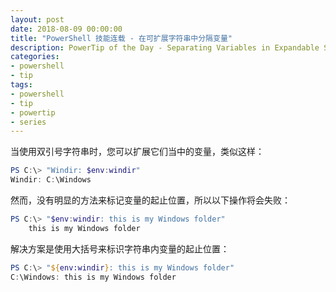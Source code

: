 ```yaml
---
layout: post
date: 2018-08-09 00:00:00
title: "PowerShell 技能连载 - 在可扩展字符串中分隔变量"
description: PowerTip of the Day - Separating Variables in Expandable Strings
categories:
- powershell
- tip
tags:
- powershell
- tip
- powertip
- series
---
```

当使用双引号字符串时，您可以扩展它们当中的变量，类似这样：

```powershell
PS C:\> "Windir: $env:windir"
Windir: C:\Windows
```

然而，没有明显的方法来标记变量的起止位置，所以以下操作将会失败：

```powershell
PS C:\> "$env:windir: this is my Windows folder"
    this is my Windows folder
```

解决方案是使用大括号来标识字符串内变量的起止位置：

```powershell
PS C:\> "${env:windir}: this is my Windows folder"
C:\Windows: this is my Windows folder
```

<!--本文国际来源：[Separating Variables in Expandable Strings](http://community.idera.com/powershell/powertips/b/tips/posts/separating-variables-in-expandable-strings)-->
